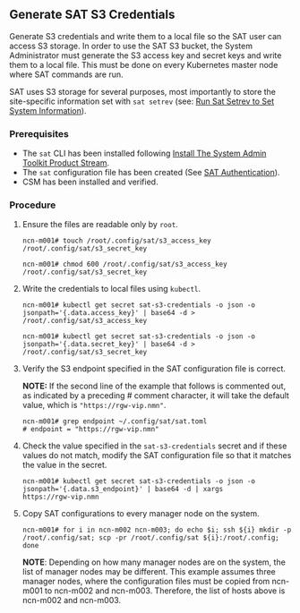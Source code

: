 ## Generate SAT S3 Credentials

Generate S3 credentials and write them to a local file so the SAT user can access S3 storage. In order to use the SAT
S3 bucket, the System Administrator must generate the S3 access key and secret keys and write them to a local file.
This must be done on every Kubernetes master node where SAT commands are run.

SAT uses S3 storage for several purposes, most importantly to store the site-specific information set with `sat setrev`
(see: [Run Sat Setrev to Set System Information](#run-sat-setrev-to-set-system-information)).

### Prerequisites

- The `sat` CLI has been installed following [Install The System Admin Toolkit Product Stream](#install-the-system-admin-toolkit-product-stream).
- The `sat` configuration file has been created (See [SAT Authentication](#sat-authentication)).
- CSM has been installed and verified.

### Procedure

1. Ensure the files are readable only by `root`.

   ```screen
   ncn-m001# touch /root/.config/sat/s3_access_key /root/.config/sat/s3_secret_key
   ```

   ```screen
   ncn-m001# chmod 600 /root/.config/sat/s3_access_key /root/.config/sat/s3_secret_key
   ```

2. Write the credentials to local files using `kubectl`.

   ```screen
   ncn-m001# kubectl get secret sat-s3-credentials -o json -o jsonpath='{.data.access_key}' | base64 -d > /root/.config/sat/s3_access_key
   ```

   ```screen
   ncn-m001# kubectl get secret sat-s3-credentials -o json -o jsonpath='{.data.secret_key}' | base64 -d > /root/.config/sat/s3_secret_key
   ```

3. Verify the S3 endpoint specified in the SAT configuration file is correct.

   **NOTE:** If the second line of the example that follows is commented out, as indicated by a preceding #
   comment character, it will take the default value, which is `"https://rgw-vip.nmn"`.

   ```screen
   ncn-m001# grep endpoint ~/.config/sat/sat.toml
   # endpoint = "https://rgw-vip.nmn"
   ```

4. Check the value specified in the `sat-s3-credentials` secret and if these values do not match, modify the
   SAT configuration file so that it matches the value in the secret.

   ```screen
   ncn-m001# kubectl get secret sat-s3-credentials -o json -o jsonpath='{.data.s3_endpoint}' | base64 -d | xargs
   https://rgw-vip.nmn
   ```

5. Copy SAT configurations to every manager node on the system.

   ```screen
   ncn-m001# for i in ncn-m002 ncn-m003; do echo $i; ssh ${i} mkdir -p /root/.config/sat; scp -pr /root/.config/sat ${i}:/root/.config; done
   ```

   **NOTE**: Depending on how many manager nodes are on the system, the list of manager nodes may
   be different. This example assumes three manager nodes, where the configuration files must be
   copied from ncn-m001 to ncn-m002 and ncn-m003. Therefore, the list of hosts above is ncn-m002
   and ncn-m003.
